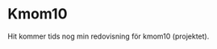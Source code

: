 Kmom10
===============================

Hit kommer tids nog min redovisning för kmom10 (projektet).
